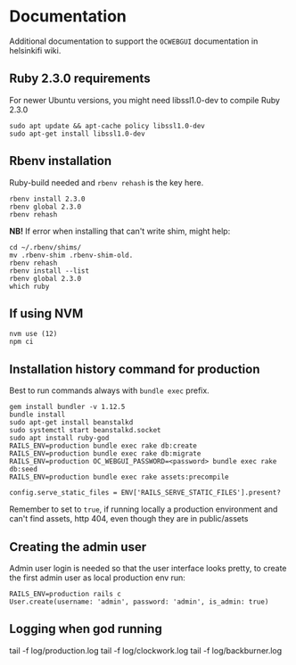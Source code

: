 # Documentation

Additional documentation to support the `OCWEBGUI` documentation in helsinkifi wiki.

## Ruby 2.3.0 requirements

For newer Ubuntu versions, you might need libssl1.0-dev to compile Ruby 2.3.0

```
sudo apt update && apt-cache policy libssl1.0-dev
sudo apt-get install libssl1.0-dev
```

## Rbenv installation

Ruby-build needed and `rbenv rehash` is the key here.

```
rbenv install 2.3.0
rbenv global 2.3.0
rbenv rehash
```

**NB!** If error when installing that can't write shim, might help:
```
cd ~/.rbenv/shims/
mv .rbenv-shim .rbenv-shim-old.
rbenv rehash
rbenv install --list
rbenv global 2.3.0
which ruby
```

## If using NVM

```
nvm use (12)
npm ci
```

## Installation history command for production

Best to run commands always with `bundle exec` prefix.

``` 
gem install bundler -v 1.12.5
bundle install
sudo apt-get install beanstalkd 
sudo systemctl start beanstalkd.socket
sudo apt install ruby-god
RAILS_ENV=production bundle exec rake db:create
RAILS_ENV=production bundle exec rake db:migrate
RAILS_ENV=production OC_WEBGUI_PASSWORD=<password> bundle exec rake db:seed
RAILS_ENV=production bundle exec rake assets:precompile
```

`config.serve_static_files = ENV['RAILS_SERVE_STATIC_FILES'].present?`

Remember to set to `true`, if running locally a production environment and can't find assets, http 404, even though they are in public/assets

## Creating the admin user

Admin user login is needed so that the user interface looks pretty,
to create the first admin user as local production env run:
``` 
RAILS_ENV=production rails c
User.create(username: 'admin', password: 'admin', is_admin: true)
```

## Logging when god running

tail -f log/production.log
tail -f log/clockwork.log
tail -f log/backburner.log
